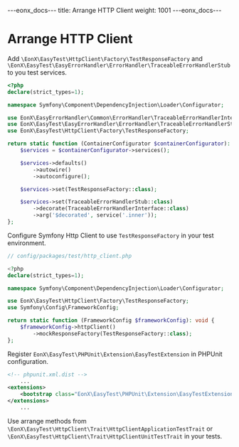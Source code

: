 ---eonx_docs---
title: Arrange HTTP Client
weight: 1001
---eonx_docs---

# Arrange HTTP Client

Add `\EonX\EasyTest\HttpClient\Factory\TestResponseFactory` and `\EonX\EasyTest\EasyErrorHandler\ErrorHandler\TraceableErrorHandlerStub`
to you test services.

```php
<?php
declare(strict_types=1);

namespace Symfony\Component\DependencyInjection\Loader\Configurator;

use EonX\EasyErrorHandler\Common\ErrorHandler\TraceableErrorHandlerInterface;
use EonX\EasyTest\EasyErrorHandler\ErrorHandler\TraceableErrorHandlerStub;
use EonX\EasyTest\HttpClient\Factory\TestResponseFactory;

return static function (ContainerConfigurator $containerConfigurator): void {
    $services = $containerConfigurator->services();

    $services->defaults()
        ->autowire()
        ->autoconfigure();

    $services->set(TestResponseFactory::class);

    $services->set(TraceableErrorHandlerStub::class)
        ->decorate(TraceableErrorHandlerInterface::class)
        ->arg('$decorated', service('.inner'));
};
```

Configure Symfony Http Client to use `TestResponseFactory` in your test environment.

```php
// config/packages/test/http_client.php

<?php
declare(strict_types=1);

namespace Symfony\Component\DependencyInjection\Loader\Configurator;

use EonX\EasyTest\HttpClient\Factory\TestResponseFactory;
use Symfony\Config\FrameworkConfig;

return static function (FrameworkConfig $frameworkConfig): void {
    $frameworkConfig->httpClient()
        ->mockResponseFactory(TestResponseFactory::class);
};
```

Register `EonX\EasyTest\PHPUnit\Extension\EasyTestExtension` in PHPUnit configuration.

```xml
<!-- phpunit.xml.dist -->
    ...
<extensions>
    <bootstrap class="EonX\EasyTest\PHPUnit\Extension\EasyTestExtension"/>
</extensions>
    ...
```

Use arrange methods from `\EonX\EasyTest\HttpClient\Trait\HttpClientApplicationTestTrait`
or `\EonX\EasyTest\HttpClient\Trait\HttpClientUnitTestTrait` in your tests.
